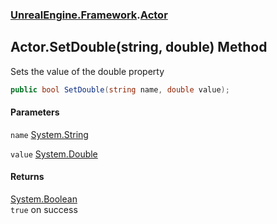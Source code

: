 ### [UnrealEngine.Framework](./UnrealEngine-Framework.md 'UnrealEngine.Framework').[Actor](./Actor.md 'UnrealEngine.Framework.Actor')
## Actor.SetDouble(string, double) Method
Sets the value of the double property  
```csharp
public bool SetDouble(string name, double value);
```
#### Parameters
<a name='UnrealEngine-Framework-Actor-SetDouble(string_double)-name'></a>
`name` [System.String](https://docs.microsoft.com/en-us/dotnet/api/System.String 'System.String')  
  
<a name='UnrealEngine-Framework-Actor-SetDouble(string_double)-value'></a>
`value` [System.Double](https://docs.microsoft.com/en-us/dotnet/api/System.Double 'System.Double')  
  
#### Returns
[System.Boolean](https://docs.microsoft.com/en-us/dotnet/api/System.Boolean 'System.Boolean')  
`true` on success  
